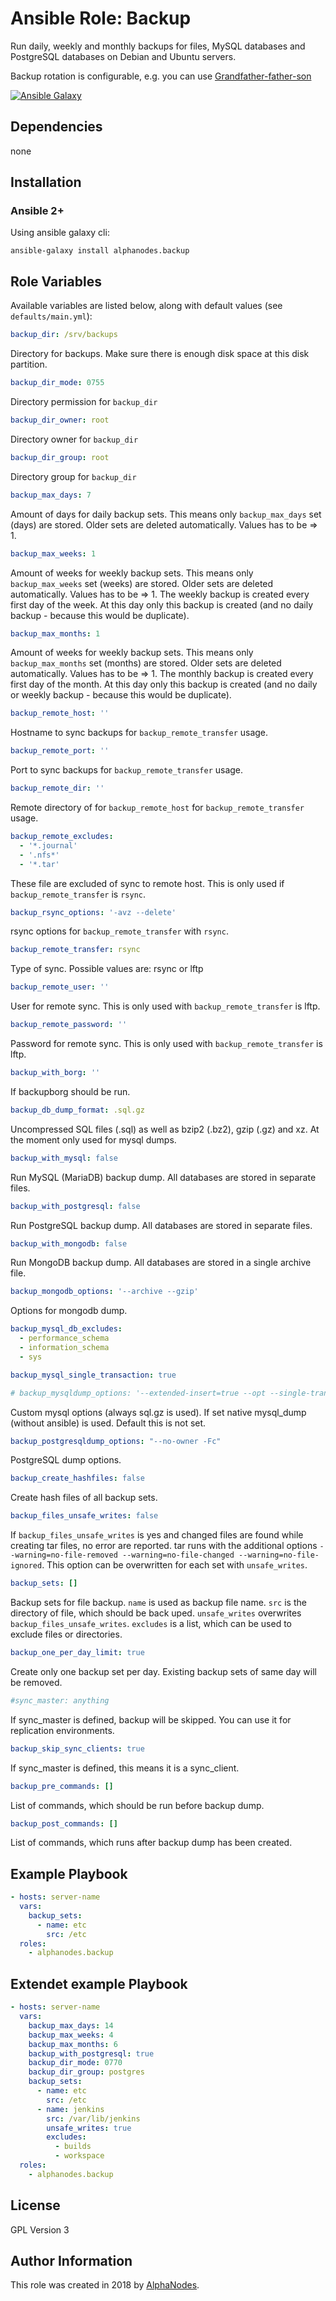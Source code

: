 # Ansible Role: Backup

Run daily, weekly and monthly backups for files, MySQL databases and PostgreSQL databases on Debian and Ubuntu servers.

Backup rotation is configurable, e.g. you can use [Grandfather-father-son](https://en.wikipedia.org/wiki/Backup_rotation_scheme#Grandfather-father-son)

[![Ansible Galaxy](https://img.shields.io/badge/galaxy-alphanodes.backup-660198.svg)](https://galaxy.ansible.com/AlphaNodes/backup)

## Dependencies

  none

## Installation

### Ansible 2+

Using ansible galaxy cli:

```shell
ansible-galaxy install alphanodes.backup
```

## Role Variables

Available variables are listed below, along with default values (see `defaults/main.yml`):

```yaml
backup_dir: /srv/backups
```

Directory for backups. Make sure there is enough disk space at this disk partition.

```yaml
backup_dir_mode: 0755
```

Directory permission for `backup_dir`

```yaml
backup_dir_owner: root
```

Directory owner for `backup_dir`

```yaml
backup_dir_group: root
```

Directory group for `backup_dir`

```yaml
backup_max_days: 7
```

Amount of days for daily backup sets. This means only `backup_max_days` set (days) are stored. Older sets are deleted automatically. Values has to be => 1.

```yaml
backup_max_weeks: 1
```

Amount of weeks for weekly backup sets. This means only `backup_max_weeks` set (weeks) are stored. Older sets are deleted automatically. Values has to be => 1. The weekly backup is created every first day of the week. At this day only this backup is created (and no daily backup - because this would be duplicate).

```yaml
backup_max_months: 1
```

Amount of weeks for weekly backup sets. This means only `backup_max_months` set (months) are stored. Older sets are deleted automatically. Values has to be => 1. The monthly backup is created every first day of the month. At this day only this backup is created (and no daily or weekly backup - because this would be duplicate).

```yaml
backup_remote_host: ''
```

Hostname to sync backups for `backup_remote_transfer` usage.

```yaml
backup_remote_port: ''
```

Port to sync backups for `backup_remote_transfer` usage.

```yaml
backup_remote_dir: ''
```

Remote directory of for `backup_remote_host` for `backup_remote_transfer` usage.

```yaml
backup_remote_excludes:
  - '*.journal'
  - '.nfs*'
  - '*.tar'
```

These file are excluded of sync to remote host. This is only used if `backup_remote_transfer` is `rsync`.

```yaml
backup_rsync_options: '-avz --delete'
```

rsync options for `backup_remote_transfer` with `rsync`.

```yaml
backup_remote_transfer: rsync
```

Type of sync. Possible values are: rsync or lftp

```yaml
backup_remote_user: ''
```

User for remote sync. This is only used  with `backup_remote_transfer` is lftp.

```yaml
backup_remote_password: ''
```

Password for remote sync. This is only used  with `backup_remote_transfer` is lftp.

```yaml
backup_with_borg: ''
```

If backupborg should be run.

```yaml
backup_db_dump_format: .sql.gz
```

Uncompressed SQL files (.sql) as well as bzip2 (.bz2), gzip (.gz) and xz. At the moment only used for mysql dumps.

```yaml
backup_with_mysql: false
```

Run MySQL (MariaDB) backup dump. All databases are stored in separate files.

```yaml
backup_with_postgresql: false
```

Run PostgreSQL backup dump. All databases are stored in separate files.

```yaml
backup_with_mongodb: false
```

Run MongoDB backup dump. All databases are stored in a single archive file.

```yaml
backup_mongodb_options: '--archive --gzip'
```

Options for mongodb dump.

```yaml
backup_mysql_db_excludes:
  - performance_schema
  - information_schema
  - sys
```

```yaml
backup_mysql_single_transaction: true
```

```yaml
# backup_mysqldump_options: '--extended-insert=true --opt --single-transaction'
```

Custom mysql options (always sql.gz is used). If set native mysql_dump (without ansible) is used. Default this is not set.

```yaml
backup_postgresqldump_options: "--no-owner -Fc"
```

PostgreSQL dump options.

```yaml
backup_create_hashfiles: false
```

Create hash files of all backup sets.

```yaml
backup_files_unsafe_writes: false
```

If `backup_files_unsafe_writes` is yes and changed files are found while creating tar files, no error are reported. tar runs with the additional options `--warning=no-file-removed --warning=no-file-changed --warning=no-file-ignored`.
This option can be overwritten for each set with `unsafe_writes`.

```yaml
backup_sets: []
```

Backup sets for file backup. `name` is used as backup file name. `src` is the directory of file, which should be back uped. `unsafe_writes` overwrites `backup_files_unsafe_writes`. `excludes` is a list, which can be used to exclude files or directories.

```yaml
backup_one_per_day_limit: true
```

Create only one backup set per day. Existing backup sets of same day will be removed.

```yaml
#sync_master: anything
```

If sync_master is defined, backup will be skipped. You can use it for replication environments.

```yaml
backup_skip_sync_clients: true
```

If sync_master is defined, this means it is a sync_client.

```yaml
backup_pre_commands: []
```

List of commands, which should be run before backup dump.

```yaml
backup_post_commands: []
```

List of commands, which runs after backup dump has been created.

## Example Playbook

```yaml
- hosts: server-name
  vars:
    backup_sets:
      - name: etc
        src: /etc
  roles:
    - alphanodes.backup
```

## Extendet example Playbook

```yaml
- hosts: server-name
  vars:
    backup_max_days: 14
    backup_max_weeks: 4
    backup_max_months: 6
    backup_with_postgresql: true
    backup_dir_mode: 0770
    backup_dir_group: postgres
    backup_sets:
      - name: etc
        src: /etc
      - name: jenkins
        src: /var/lib/jenkins
        unsafe_writes: true
        excludes:
          - builds
          - workspace
  roles:
    - alphanodes.backup
```

## License

GPL Version 3

## Author Information

This role was created in 2018 by [AlphaNodes](https://alphanodes.com/).
